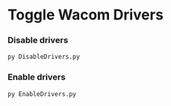 # Toggle Wacom Drivers
### Disable drivers
`py DisableDrivers.py`
### Enable drivers
`py EnableDrivers.py`
